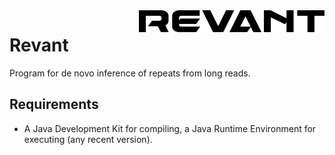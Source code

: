 <img align="right" src="./logo.png" width="297" height="35"/>

# Revant

Program for de novo inference of repeats from long reads.

## Requirements

* A Java Development Kit for compiling, a Java Runtime Environment for executing (any recent version).


